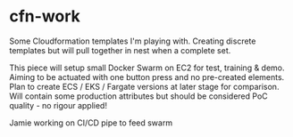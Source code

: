 # cfn-work

Some Cloudformation templates I'm playing with.
Creating discrete templates but will pull together in nest when a complete set.

This piece will setup small Docker Swarm on EC2 for test, training & demo. Aiming to be actuated with one button press and no pre-created elements. Plan to create ECS / EKS / Fargate versions at later stage for comparison. Will contain some production attributes but should be considered PoC quality - no rigour applied!

Jamie working on CI/CD pipe to feed swarm
